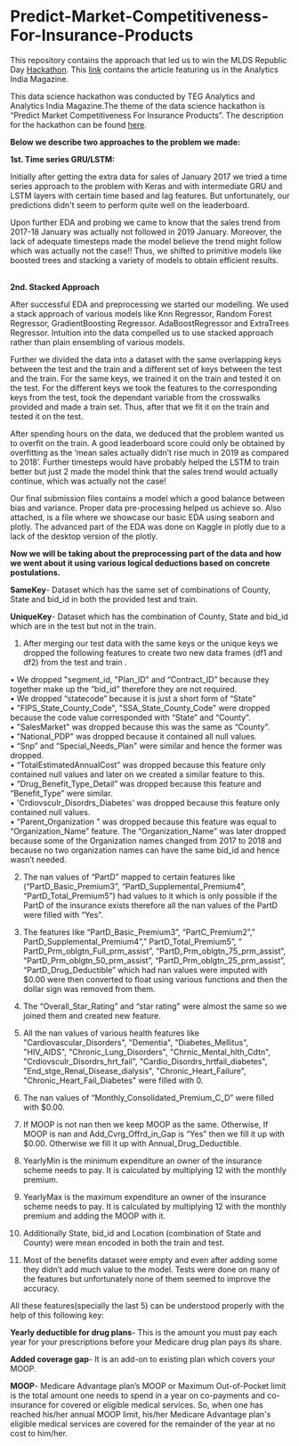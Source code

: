 # Predict-Market-Competitiveness-For-Insurance-Products
This repository contains the approach that led us to win the MLDS Republic Day <a href="https://www.machinehack.com/course/offline-hackathon-republic-day-hackathon-by-teg-analytics-and-aim/">Hackathon</a>. This <a href="https://www.analyticsindiamag.com/how-these-data-science-enthusiasts-from-christ-university-solved-our-insurance-products-hackathon/">link</a> contains the article featuring us in the Analytics India Magazine.<br>

This data science hackathon was conducted by TEG Analytics and Analytics India Magazine.The theme of the data science hackathon is “Predict Market Competitiveness For Insurance Products”. The description for the hackathon can be found <a href="https://github.com/SamdenLepcha/Predict-Market-Competitiveness-For-Insurance-Products/blob/master/Republic%20Day%20Hackathon.pdf">here</a>. <br>

<b>Below we describe two approaches to the problem we made:</b><br>

<b>1st. Time series GRU/LSTM:</b></br>

Initially after getting the extra data for sales of January 2017 we tried a time series approach to the problem with Keras and with intermediate GRU and LSTM layers with certain time based and lag features. But unfortunately, our predictions didn't seem to perform quite well on the leaderboard.<br>

Upon further EDA and probing we came to know that the sales trend from 2017-18 January was actually not followed in 2019 January. Moreover, the lack of adequate timesteps made the model believe the trend might follow which was actually not the case!! Thus, we shifted to primitive models like boosted trees and stacking a variety of models to obtain efficient results.<br><br>


<b>2nd. Stacked Approach</b>

After successful EDA and preprocessing we started our modelling. We used a stack approach of various models like Knn Regressor, Random Forest Regressor, GradientBoosting Regressor. AdaBoostRegressor and ExtraTrees Regressor. Intuition into the data compelled us to use stacked approach rather than plain ensembling of various models.<br>

Further we divided the data into a dataset with the same overlapping keys between the test and the train and a different set of keys between the test and the train. For the same keys, we trained it on the train and tested it on the test. For the different keys we took the features to the corresponding keys from the test, took the dependant variable from the crosswalks provided and made a train set. Thus, after that we fit it on the train and tested it on the test.<br>

After spending hours on the data, we deduced that the problem wanted us to overfit on the train. A good leaderboard score could only be obtained by overfitting as the ‘mean sales actually didn’t rise much in 2019 as compared to 2018’. Further timesteps would have probably helped the LSTM to train better but just 2 made the model think that the sales trend would actually continue, which was actually not the case!<br>

Our final submission files contains a model which a good balance between bias and variance. Proper data pre-processing helped us achieve so. Also attached, is a file where we showcase our basic EDA using seaborn and plotly. The advanced part of the EDA was done on Kaggle in plotly due to a lack of the desktop version of the plotly.<br>

<b>Now we will be taking about the preprocessing part of the data and how we went about it using various logical deductions based on concrete postulations.</b><br>

<b>SameKey</b>- Dataset which has the same set of combinations of County, State and bid_id in both the provided test and train.<br> 

<b>UniqueKey</b>- Dataset which has the combination of County, State and bid_id which are in the test but not in the train.<br>

1.	After merging our test data with the same keys or the unique keys we dropped the following features to create two new data frames (df1 and df2) from the test and train .<br>

•	We dropped "segment_id, "Plan_ID" and “Contract_ID” because they together make up the “bid_id” therefore they are not required.<br>
•	We dropped “statecode” because it is just a short form of “State”<br>
•	"FIPS_State_County_Code", "SSA_State_County_Code" were dropped because the code value corresponded with “State” and “County”.<br>
•	"SalesMarket" was dropped because this was the same as “County”.<br>
•	"National_PDP" was dropped because it contained all null values.<br>
•	“Snp” and “Special_Needs_Plan" were similar and hence the former was dropped.<br>
•	“TotalEstimatedAnnualCost” was dropped because this feature only contained null values and later on we created a similar feature to this.<br>
•	“Drug_Benefit_Type_Detail” was dropped because this feature and “Benefit_Type” were similar.<br>
•	'Crdiovsculr_Disordrs_Diabetes' was dropped because this feature only contained null values.<br>
•	"Parent_Organization " was dropped because this feature was equal to “Organization_Name” feature. The “Organization_Name” was later dropped because some of the Organization names changed from 2017 to 2018 and because no two organization names can have the same bid_id and hence wasn’t needed.<br>

2.	The nan values of “PartD” mapped to certain features like (“PartD_Basic_Premium3”, “PartD_Supplemental_Premium4”, “PartD_Total_Premium5”) had values to it which is only possible if the PartD of the insurance exists therefore all the nan values of the PartD were filled with “Yes”.<br>

3.	The features like “PartD_Basic_Premium3”, “PartC_Premium2”,” PartD_Supplemental_Premium4”,” PartD_Total_Premium5”, “ PartD_Prm_oblgtn_Full_prm_assist”, “PartD_Prm_oblgtn_75_prm_assist”, “PartD_Prm_oblgtn_50_prm_assist”, “PartD_Prm_oblgtn_25_prm_assist”, “PartD_Drug_Deductible” which had nan values were imputed with $0.00 were then converted to float using various functions and then the dollar sign was removed from them.<br>

4.	The “Overall_Star_Rating” and “star rating” were almost the same so we joined them and created new feature.<br>

5.	All the nan values of various health features like "Cardiovascular_Disorders", "Dementia", "Diabetes_Mellitus", "HIV_AIDS", "Chronic_Lung_Disorders", "Chrnic_Mental_hlth_Cdtn", "Crdiovsculr_Disordrs_hrt_fail", "Cardio_Disordrs_hrtfail_diabetes", "End_stge_Renal_Disease_dialysis", "Chronic_Heart_Failure", "Chronic_Heart_Fail_Diabetes"  were filled with 0.<br>

6.	The nan values of “Monthly_Consolidated_Premium_C_D” were filled with $0.00.<br>
7.	If MOOP is not nan then we keep MOOP as the same. Otherwise, If MOOP is nan and Add_Cvrg_Offrd_in_Gap is “Yes” then we fill it up with $0.00. Otherwise we fill it up with Annual_Drug_Deductible.<br>
8.	YearlyMin is the minimum expenditure an owner of the insurance scheme needs to pay. It is calculated by multiplying 12 with the monthly premium.<br>
9.	YearlyMax is the maximum expenditure an owner of the insurance scheme needs to pay. It is calculated by multiplying 12 with the monthly premium and adding the MOOP with it.<br>
10.	Additionally State, bid_id and Location (combination of State and County) were mean encoded in both the train and test. 
11.	Most of the benefits dataset were empty and even after adding some they didn’t add much value to the model. Tests were done on many of the features but unfortunately none of them seemed to improve the accuracy. <br>

All these features(specially the last 5) can be understood properly with the help of this following key:<br>

<b>Yearly deductible for drug plans</b>- This is the amount you must pay each year for your prescriptions before your Medicare drug plan pays its share.<br>

<b>Added coverage gap</b>- It is an add-on to existing plan which covers your MOOP.<br>

<b>MOOP</b>- Medicare Advantage plan’s MOOP or Maximum Out-of-Pocket limit is the total amount one needs to spend in a year on co-payments and co-insurance for covered or eligible medical services.  So, when one has reached his/her annual MOOP limit, his/her Medicare Advantage plan's eligible medical services are covered for the remainder of the year at no cost to him/her.<br>

